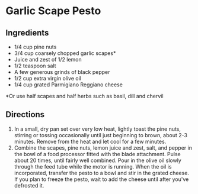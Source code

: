 # Garlic Scape Pesto

## Ingredients

* 1/4 cup pine nuts
* 3/4 cup coarsely chopped garlic scapes*
* Juice and zest of 1/2 lemon
* 1/2 teaspoon salt
* A few generous grinds of black pepper
* 1/2 cup extra virgin olive oil
* 1/4 cup grated Parmigiano Reggiano cheese

*Or use half scapes and half herbs such as basil, dill and chervil

## Directions

1. In a small, dry pan set over very low heat, lightly toast the pine nuts, stirring or tossing occasionally until just beginning to brown, about 2-3 minutes. Remove from the heat and let cool for a few minutes.
2. Combine the scapes, pine nuts, lemon juice and zest, salt, and pepper in the bowl of a food processor fitted with the blade attachment. Pulse about 20 times, until fairly well combined. Pour in the olive oil slowly through the feed tube while the motor is running. When the oil is incorporated, transfer the pesto to a bowl and stir in the grated cheese. If you plan to freeze the pesto, wait to add the cheese until after you've defrosted it.

